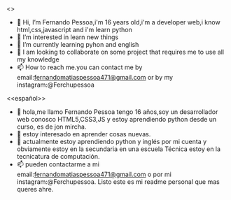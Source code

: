 <<English>>
- 👋 Hi, I’m Fernando Pessoa,i'm 16 years old,i'm a developer web,i know html,css,javascript and i'm learn python
- 👀 I’m interested in learn new things
- 🌱 I’m currently learning pyhon and english
- 💞️ I am looking to collaborate on some project that requires me to use all my knowledge
- 📫 How to reach me.you can contact me by email:fernandomatiaspessoa471@gmail.com or by my instagram:@Ferchupessoa

<<español>>
- 👋 hola,me llamo Fernando Pessoa tengo 16 años,soy un desarrollador web conosco HTML5,CSS3,JS y estoy aprendiendo python desde un curso, es de jon mircha.
- 👀 estoy interesado en aprender cosas nuevas.
- 🌱 actualmente estoy aprendiendo python y inglés por mi cuenta y obviamente estoy en la secundaria en una escuela Técnica estoy en la tecnicatura de computación.   
- 📫 pueden contactarme a mi email:fernandomatiaspessoa471@gmail.com o por mi instagram:@Ferchupessoa.
Listo este es mi readme personal que mas queres ahre.
